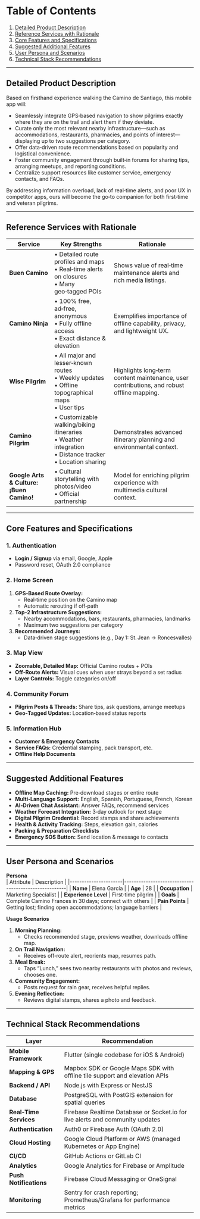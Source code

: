 # Table of Contents
1. [Detailed Product Description](#detailed-product-description)  
2. [Reference Services with Rationale](#reference-services-with-rationale)  
3. [Core Features and Specifications](#core-features-and-specifications)  
4. [Suggested Additional Features](#suggested-additional-features)  
5. [User Persona and Scenarios](#user-persona-and-scenarios)  
6. [Technical Stack Recommendations](#technical-stack-recommendations)  

---

## Detailed Product Description
Based on firsthand experience walking the Camino de Santiago, this mobile app will:

- Seamlessly integrate GPS‑based navigation to show pilgrims exactly where they are on the trail and alert them if they deviate.
- Curate only the most relevant nearby infrastructure—such as accommodations, restaurants, pharmacies, and points of interest—displaying up to two suggestions per category.
- Offer data‑driven route recommendations based on popularity and logistical convenience.
- Foster community engagement through built‑in forums for sharing tips, arranging meetups, and reporting conditions.
- Centralize support resources like customer service, emergency contacts, and FAQs.

By addressing information overload, lack of real‑time alerts, and poor UX in competitor apps, ours will become the go‑to companion for both first‑time and veteran pilgrims.

---

## Reference Services with Rationale

| Service                             | Key Strengths                                                                 | Rationale                                                                                       |
|-------------------------------------|-------------------------------------------------------------------------------|-------------------------------------------------------------------------------------------------|
| **Buen Camino**                     | • Detailed route profiles and maps<br>• Real‑time alerts on closures<br>• Many geo‑tagged POIs | Shows value of real‑time maintenance alerts and rich media listings.                            |
| **Camino Ninja**                    | • 100% free, ad‑free, anonymous<br>• Fully offline access<br>• Exact distance & elevation | Exemplifies importance of offline capability, privacy, and lightweight UX.                      |
| **Wise Pilgrim**                    | • All major and lesser‑known routes<br>• Weekly updates<br>• Offline topographical maps<br>• User tips | Highlights long‑term content maintenance, user contributions, and robust offline mapping.       |
| **Camino Pilgrim**                  | • Customizable walking/biking itineraries<br>• Weather integration<br>• Distance tracker<br>• Location sharing | Demonstrates advanced itinerary planning and environmental context.                             |
| **Google Arts & Culture: ¡Buen Camino!** | • Cultural storytelling with photos/video<br>• Official partnership                  | Model for enriching pilgrim experience with multimedia cultural context.                        |

---

## Core Features and Specifications

### 1. Authentication
- **Login / Signup** via email, Google, Apple
- Password reset, OAuth 2.0 compliance

### 2. Home Screen
1. **GPS‑Based Route Overlay:**  
   - Real‑time position on the Camino map  
   - Automatic rerouting if off‑path  
2. **Top‑2 Infrastructure Suggestions:**  
   - Nearby accommodations, bars, restaurants, pharmacies, landmarks  
   - Maximum two suggestions per category  
3. **Recommended Journeys:**  
   - Data‑driven stage suggestions (e.g., Day 1: St. Jean → Roncesvalles)

### 3. Map View
- **Zoomable, Detailed Map:** Official Camino routes + POIs  
- **Off‑Route Alerts:** Visual cues when user strays beyond a set radius  
- **Layer Controls:** Toggle categories on/off  

### 4. Community Forum
- **Pilgrim Posts & Threads:** Share tips, ask questions, arrange meetups  
- **Geo‑Tagged Updates:** Location‑based status reports  

### 5. Information Hub
- **Customer & Emergency Contacts**  
- **Service FAQs:** Credential stamping, pack transport, etc.  
- **Offline Help Documents**

---

## Suggested Additional Features
- **Offline Map Caching:** Pre‑download stages or entire route  
- **Multi‑Language Support:** English, Spanish, Portuguese, French, Korean  
- **AI‑Driven Chat Assistant:** Answer FAQs, recommend services  
- **Weather Forecast Integration:** 3‑day outlook for next stage  
- **Digital Pilgrim Credential:** Record stamps and share achievements  
- **Health & Activity Tracking:** Steps, elevation gain, calories  
- **Packing & Preparation Checklists**  
- **Emergency SOS Button:** Send location & message to contacts  

---

## User Persona and Scenarios

**Persona**  
| Attribute            | Description                                          |
|----------------------|------------------------------------------------------|
| **Name**             | Elena García                                         |
| **Age**              | 28                                                   |
| **Occupation**       | Marketing Specialist                                 |
| **Experience Level** | First‑time pilgrim                                   |
| **Goals**            | Complete Camino Frances in 30 days; connect with others |
| **Pain Points**      | Getting lost; finding open accommodations; language barriers |

**Usage Scenarios**  
1. **Morning Planning:**  
   - Checks recommended stage, previews weather, downloads offline map.  
2. **On Trail Navigation:**  
   - Receives off‑route alert, reorients map, resumes path.  
3. **Meal Break:**  
   - Taps “Lunch,” sees two nearby restaurants with photos and reviews, chooses one.  
4. **Community Engagement:**  
   - Posts request for rain gear, receives helpful replies.  
5. **Evening Reflection:**  
   - Reviews digital stamps, shares a photo and feedback.

---

## Technical Stack Recommendations

| Layer                  | Recommendation                                                                 |
|------------------------|--------------------------------------------------------------------------------|
| **Mobile Framework**   | Flutter (single codebase for iOS & Android)                                    |
| **Mapping & GPS**      | Mapbox SDK or Google Maps SDK with offline tile support and elevation APIs      |
| **Backend / API**      | Node.js with Express or NestJS                                                 |
| **Database**           | PostgreSQL with PostGIS extension for spatial queries                          |
| **Real‑Time Services** | Firebase Realtime Database or Socket.io for live alerts and community updates   |
| **Authentication**     | Auth0 or Firebase Auth (OAuth 2.0)                                             |
| **Cloud Hosting**      | Google Cloud Platform or AWS (managed Kubernetes or App Engine)                |
| **CI/CD**              | GitHub Actions or GitLab CI                                                    |
| **Analytics**          | Google Analytics for Firebase or Amplitude                                      |
| **Push Notifications** | Firebase Cloud Messaging or OneSignal                                          |
| **Monitoring**         | Sentry for crash reporting; Prometheus/Grafana for performance metrics         |
